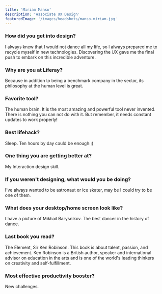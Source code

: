 ```yaml
---
title: 'Miriam Manso'
description: 'Associate UX Design'
featuredImage: '/images/headshots/manso-miriam.jpg'
---
```


### How did you get into design?
I always knew that I would not dance all my life, so I always prepared me to recycle myself in new technologies. Discovering the UX gave me the final push to embark on this incredible adventure.

### Why are you at Liferay?
Because in addition to being a benchmark company in the sector, its philosophy at the human level is great.

### Favorite tool?
The human brain.  It is the most amazing and powerful tool never invented. There is nothing you can not do with it. But remember, it needs constant updates to work properly!

### Best lifehack?
Sleep. Ten hours by day could be enough ;)

### One thing you are getting better at?
My Interaction design skill.

### If you weren't designing, what would you be doing?
I've always wanted to be astronaut or ice skater, may be I could try to be one of them.

### What does your desktop/home screen look like?
I have a picture of Mikhail Barysnikov. The best dancer in the history of dance.

### Last book you read?
The Element, Sir Ken Robinson. This book is about talent, passion, and achievement. Ken Robinson is a British author, speaker and international advisor on education in the arts and is one of the world's leading thinkers on creativity and self-fulfillment.

### Most effective productivity booster?
New challenges.